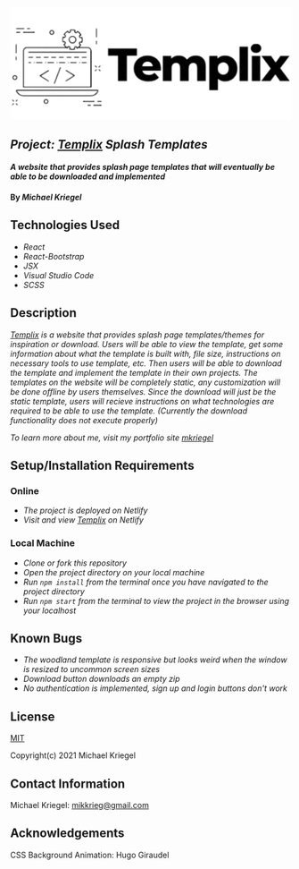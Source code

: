 ![Templix Logo](./src/img/logo.png)
## _Project: [Templix](https://templix.netlify.app/) Splash Templates_

#### _A website that provides splash page templates that will eventually be able to be downloaded and implemented_

#### By _**Michael Kriegel**_

## Technologies Used

* _React_
* _React-Bootstrap_
* _JSX_
* _Visual Studio Code_
* _SCSS_

## Description

_[Templix](https://templix.netlify.app/) is a website that provides splash page templates/themes for inspiration or download. Users will be able to view the template, get some information about what the template is built with, file size, instructions on necessary tools to use template, etc. Then users will be able to download the template and implement the template in their own projects. The templates on the website will be completely static, any customization will be done offline by users themselves. Since the download will just be the static template, users will recieve instructions on what technologies are required to be able to use the template. (Currently the download functionality does not execute properly)_

_To learn more about me, visit my portfolio site [mkriegel](https://mkriegel.me)_

## Setup/Installation Requirements

### Online

* _The project is deployed on Netlify_
* _Visit and view [Templix](https://templix.netlify.app/) on Netlify_

### Local Machine

* _Clone or fork this repository_
* _Open the project directory on your local machine_
* _Run `npm install` from the terminal once you have navigated to the project directory_
* _Run `npm start` from the terminal to view the project in the browser using your localhost_

## Known Bugs

* _The woodland template is responsive but looks weird when the window is resized to uncommon screen sizes_
* _Download button downloads an empty zip_
* _No authentication is implemented, sign up and login buttons don't work_

## License

[MIT](https://opensource.org/licenses/MIT)

Copyright(c) 2021 Michael Kriegel

## Contact Information

Michael Kriegel: mikkrieg@gmail.com

## Acknowledgements

CSS Background Animation: Hugo Giraudel